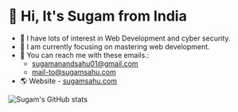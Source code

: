 # 👋 Hi, It's Sugam from India
- 👀 I have lots of interest in Web Development and cyber security.
- 🎯 I am currently focusing on mastering web development.
- 📧 You can reach me with these emails.: 
    - sugamanandsahu01@gmail.com
    - mail-to@sugamsahu.com
- 🌎 Website - [sugamsahu.com](https://www.sugamsahu.com/)

![Sugam's GitHub stats](https://github-readme-stats.vercel.app/api?username=iSugam&show_icons=true&theme=dark)

<!---
iSugam/iSugam is a ✨ special ✨ repository because its `README.md` (this file) appears on your GitHub profile.
You can click the Preview link to take a look at your changes.
--->

